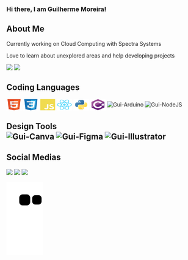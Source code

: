 ### Hi there, I am Guilherme Moreira!


<h2>About Me</h2>
<p>Currently working on Cloud Computing with <span href="https://www.spectrasystems.com.br">Spectra Systems</span></p>
<p>Love to learn about unexplored areas and help developing projects</p>

<div>
  <img height="160cm" src="https://github-readme-stats.vercel.app/api?username=GrapUI&show_icons=true&theme=dark&include_all_commits=true&count_private=true"/>
  <img height="160cm" src="https://github-readme-stats.vercel.app/api/top-langs/?username=GrapUI&layout=compact&langs_count=16&theme=dark"/>
</div>

<h2>Coding Languages</h2>
<div style="display: inline_block">
  <img align="center" alt="Gui-HTML" height="30" width="40" src="https://raw.githubusercontent.com/devicons/devicon/master/icons/html5/html5-original.svg">
  <img align="center" alt="Gui-CSS" height="30" width="40" src="https://raw.githubusercontent.com/devicons/devicon/master/icons/css3/css3-original.svg">
  <img align="center" alt="Gui-Js" height="30" width="40" src="https://raw.githubusercontent.com/devicons/devicon/master/icons/javascript/javascript-plain.svg">
  <img align="center" alt="Gui-React" height="30" width="40" src="https://raw.githubusercontent.com/devicons/devicon/master/icons/react/react-original.svg">
  <img align="center" alt="Gui-Python" height="30" width="40" src="https://raw.githubusercontent.com/devicons/devicon/master/icons/python/python-original.svg">
  <img align="center" alt="Gui-Csharp" height="30" width="40" src="https://raw.githubusercontent.com/devicons/devicon/master/icons/csharp/csharp-original.svg">
  <img align="center" alt="Gui-Arduino"  height="30" width="40" src="https://cdn.jsdelivr.net/gh/devicons/devicon/icons/arduino/arduino-original.svg">
  <img align="center" alt="Gui-NodeJS"  height="30" width="40" src="https://cdn.jsdelivr.net/gh/devicons/devicon/icons/nodejs/nodejs-original.svg">
</div>

<h2>Design Tools
<div>
  <img align="center" alt="Gui-Canva"  height="30" width="40" src="https://cdn.jsdelivr.net/gh/devicons/devicon/icons/canva/canva-original.svg"/>
  <img align="center" alt="Gui-Figma"  height="30" width="40" src="https://cdn.jsdelivr.net/gh/devicons/devicon/icons/figma/figma-original.svg"/>
  <img align="center" alt="Gui-Illustrator"  height="30" width="40" src="https://cdn.jsdelivr.net/gh/devicons/devicon/icons/illustrator/illustrator-line.svg"/>
</div>

<h2>Social Medias</h2>
<div> 
  <a href="https://instagram.com/guilherme_0606" target="_blank"><img src="https://img.shields.io/badge/-Instagram-%23E4405F?style=for-the-badge&logo=instagram&logoColor=white" target="_blank"></a>
  <a href = "mailto:guilhermemoreiravb@gmail.com"><img src="https://img.shields.io/badge/-Gmail-%23333?style=for-the-badge&logo=gmail&logoColor=white" target="_blank"></a>
  <a href="https://www.linkedin.com/in/guilherme-moreira-700472121/" target="_blank"><img src="https://img.shields.io/badge/-LinkedIn-%230077B5?style=for-the-badge&logo=linkedin&logoColor=white" target="_blank"></a> 
 
  ![Snake animation](https://github.com/GrapUI/GrapUI/blob/output/github-contribution-grid-snake.svg)
</div>
